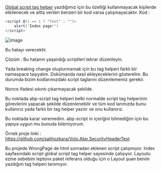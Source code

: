 [Global script tag helper](https://github.com/abpframework/abp/pull/16496/files#diff-780060cc19621243a4f319661074649ca9aee2a608604b22e69d21b7b46e80c8) yazdığımız için bu özelliği kullanmayacak kişilerde etkilenecek ve altta verilen benzeri bir kod varsa çalışmayacaktır.
Kod : 
```cs
<script @(1 == 1 ? "Test" : "")>
    alert('Index page!')
</script>
```

![image](https://github.com/salihozkara/MD/assets/58659931/70bde62b-e965-476c-976e-cf2c9cf0d73f)


Bu hatayı verecektir.

Çözüm :
Bu hatanın yaşandığı scriptleri tekrar düzenleyin.


Yada breaking change oluşturmamak için bu tag helperi farklı bir namespace taşıyalım. Dokümanda nasıl ekleyeceklerini gösterelim. Bu durumda bizim kodlarımızdaki script taglarını düzenlememiz gerekir.

Nonce ifadesi sıkıntı çıkarmayacak şekilde. 

Bu noktada abp-script tag helperi belki normalde script tag helperinin görevlerini yapacak şekilde düzenlenebilir ve tüm kod larımızda bunu kullanırız yada farklı bir tag helper yazılır ve onu kullanırız.


Bu noktada karar veremedim.
abp-script in içeriğini bilmediğim için bu yapıya uygun mu bunuda bilemiyorum.

Örnek proje linki : https://github.com/salihozkara/Volo.Abp.SecurityHeaderTest

Bu projede WrongPage de html sonradan eklenen script çalışmıyor. Index sayfasındaki script global script tag helper sayesinde çalışıyor.
Layoutu ezme sebebim leptonx paket referans olduğu için o Layout şuan benim yazdığım tag helperi tanımıyor.
